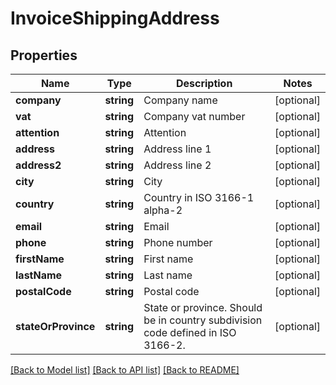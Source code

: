 # InvoiceShippingAddress

## Properties
Name | Type | Description | Notes
------------ | ------------- | ------------- | -------------
**company** | **string** | Company name | [optional] 
**vat** | **string** | Company vat number | [optional] 
**attention** | **string** | Attention | [optional] 
**address** | **string** | Address line 1 | [optional] 
**address2** | **string** | Address line 2 | [optional] 
**city** | **string** | City | [optional] 
**country** | **string** | Country in ISO 3166-1 alpha-2 | [optional] 
**email** | **string** | Email | [optional] 
**phone** | **string** | Phone number | [optional] 
**firstName** | **string** | First name | [optional] 
**lastName** | **string** | Last name | [optional] 
**postalCode** | **string** | Postal code | [optional] 
**stateOrProvince** | **string** | State or province. Should be in country subdivision code defined in ISO 3166-2. | [optional] 

[[Back to Model list]](../README.md#documentation-for-models) [[Back to API list]](../README.md#documentation-for-api-endpoints) [[Back to README]](../README.md)


